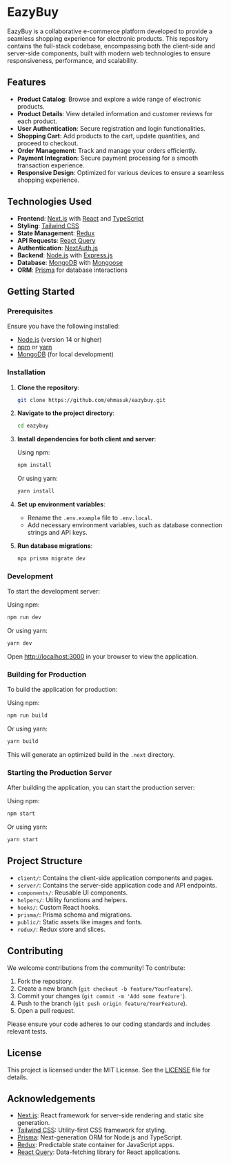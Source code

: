 # EazyBuy

EazyBuy is a collaborative e-commerce platform developed to provide a seamless shopping experience for electronic products. This repository contains the full-stack codebase, encompassing both the client-side and server-side components, built with modern web technologies to ensure responsiveness, performance, and scalability.

## Features

- **Product Catalog**: Browse and explore a wide range of electronic products.
- **Product Details**: View detailed information and customer reviews for each product.
- **User Authentication**: Secure registration and login functionalities.
- **Shopping Cart**: Add products to the cart, update quantities, and proceed to checkout.
- **Order Management**: Track and manage your orders efficiently.
- **Payment Integration**: Secure payment processing for a smooth transaction experience.
- **Responsive Design**: Optimized for various devices to ensure a seamless shopping experience.

## Technologies Used

- **Frontend**: [Next.js](https://nextjs.org/) with [React](https://reactjs.org/) and [TypeScript](https://www.typescriptlang.org/)
- **Styling**: [Tailwind CSS](https://tailwindcss.com/)
- **State Management**: [Redux](https://redux.js.org/)
- **API Requests**: [React Query](https://react-query.tanstack.com/)
- **Authentication**: [NextAuth.js](https://next-auth.js.org/)
- **Backend**: [Node.js](https://nodejs.org/) with [Express.js](https://expressjs.com/)
- **Database**: [MongoDB](https://www.mongodb.com/) with [Mongoose](https://mongoosejs.com/)
- **ORM**: [Prisma](https://www.prisma.io/) for database interactions

## Getting Started

### Prerequisites

Ensure you have the following installed:

- [Node.js](https://nodejs.org/) (version 14 or higher)
- [npm](https://www.npmjs.com/) or [yarn](https://yarnpkg.com/)
- [MongoDB](https://www.mongodb.com/) (for local development)

### Installation

1. **Clone the repository**:

   ```bash
   git clone https://github.com/ehmasuk/eazybuy.git
   ```

2. **Navigate to the project directory**:

   ```bash
   cd eazybuy
   ```

3. **Install dependencies for both client and server**:

   Using npm:

   ```bash
   npm install
   ```

   Or using yarn:

   ```bash
   yarn install
   ```

4. **Set up environment variables**:

   - Rename the `.env.example` file to `.env.local`.
   - Add necessary environment variables, such as database connection strings and API keys.

5. **Run database migrations**:

   ```bash
   npx prisma migrate dev
   ```

### Development

To start the development server:

Using npm:

```bash
npm run dev
```

Or using yarn:

```bash
yarn dev
```

Open [http://localhost:3000](http://localhost:3000) in your browser to view the application.

### Building for Production

To build the application for production:

Using npm:

```bash
npm run build
```

Or using yarn:

```bash
yarn build
```

This will generate an optimized build in the `.next` directory.

### Starting the Production Server

After building the application, you can start the production server:

Using npm:

```bash
npm start
```

Or using yarn:

```bash
yarn start
```

## Project Structure

- `client/`: Contains the client-side application components and pages.
- `server/`: Contains the server-side application code and API endpoints.
- `components/`: Reusable UI components.
- `helpers/`: Utility functions and helpers.
- `hooks/`: Custom React hooks.
- `prisma/`: Prisma schema and migrations.
- `public/`: Static assets like images and fonts.
- `redux/`: Redux store and slices.

## Contributing

We welcome contributions from the community! To contribute:

1. Fork the repository.
2. Create a new branch (`git checkout -b feature/YourFeature`).
3. Commit your changes (`git commit -m 'Add some feature'`).
4. Push to the branch (`git push origin feature/YourFeature`).
5. Open a pull request.

Please ensure your code adheres to our coding standards and includes relevant tests.

## License

This project is licensed under the MIT License. See the [LICENSE](LICENSE) file for details.

## Acknowledgements

- [Next.js](https://nextjs.org/): React framework for server-side rendering and static site generation.
- [Tailwind CSS](https://tailwindcss.com/): Utility-first CSS framework for styling.
- [Prisma](https://www.prisma.io/): Next-generation ORM for Node.js and TypeScript.
- [Redux](https://redux.js.org/): Predictable state container for JavaScript apps.
- [React Query](https://react-query.tanstack.com/): Data-fetching library for React applications.

